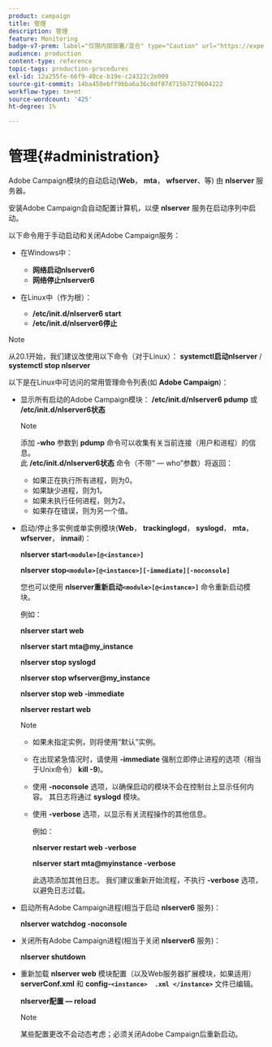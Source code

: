 ```yaml
---
product: campaign
title: 管理
description: 管理
feature: Monitoring
badge-v7-prem: label="仅限内部部署/混合" type="Caution" url="https://experienceleague.adobe.com/docs/campaign-classic/using/installing-campaign-classic/architecture-and-hosting-models/hosting-models-lp/hosting-models.html?lang=zh-Hans" tooltip="仅适用于内部部署和混合部署"
audience: production
content-type: reference
topic-tags: production-procedures
exl-id: 12a255fe-66f9-40ce-b19e-c24322c2e009
source-git-commit: 14ba450ebff9bba6a36c0df07d715b7279604222
workflow-type: tm+mt
source-wordcount: '425'
ht-degree: 1%

---
```


# 管理{#administration}



Adobe Campaign模块的自动启动(**Web**， **mta**， **wfserver**、等) 由 **nlserver** 服务器。

安装Adobe Campaign会自动配置计算机，以便 **nlserver** 服务在启动序列中启动。

以下命令用于手动启动和关闭Adobe Campaign服务：

* 在Windows中：

   * **网络启动nlserver6**
   * **网络停止nlserver6**

* 在Linux中（作为根）：

   * **/etc/init.d/nlserver6 start**
   * **/etc/init.d/nlserver6停止**

>[!NOTE]
>
>从20.1开始，我们建议改使用以下命令（对于Linux）： **systemctl启动nlserver** / **systemctl stop nlserver**

以下是在Linux中可访问的常用管理命令列表(如 **Adobe Campaign**)：

* 显示所有启动的Adobe Campaign模块： **/etc/init.d/nlserver6 pdump** 或 **/etc/init.d/nlserver6状态**

  >[!NOTE]
  >
  >添加 **-who** 参数到 **pdump** 命令可以收集有关当前连接（用户和进程）的信息。\
  >此 **/etc/init.d/nlserver6状态** 命令（不带“ — who”参数）将返回：
  >
  >    * 如果正在执行所有进程，则为0。
  >    * 如果缺少进程，则为1。
  >    * 如果未执行任何进程，则为2。
  >    * 如果存在错误，则为另一个值。
  >

* 启动/停止多实例或单实例模块(**Web**， **trackinglogd**， **syslogd**， **mta**， **wfserver**， **inmail**)：

  **nlserver start`<module>[@<instance>]`**

  **nlserver stop`<module>[@<instance>][-immediate][-noconsole]`**

  您也可以使用 **nlserver重新启动`<module>[@<instance>]`** 命令重新启动模块。

  例如：

  **nlserver start web**

  **nlserver start mta@my_instance**

  **nlserver stop syslogd**

  **nlserver stop wfserver@my_instance**

  **nlserver stop web -immediate**

  **nlserver restart web**

  >[!NOTE]
  >
  >* 如果未指定实例，则将使用“默认”实例。
  >* 在出现紧急情况时，请使用 **-immediate** 强制立即停止进程的选项（相当于Unix命令） **kill -9**)。
  >* 使用 **-noconsole** 选项，以确保启动的模块不会在控制台上显示任何内容。 其日志将通过 **syslogd** 模块。
  >* 使用 **-verbose** 选项，以显示有关流程操作的其他信息。
  >
  >   例如：
  >
  >   **nlserver restart web -verbose**
  >
  >   **nlserver start mta@myinstance -verbose**
  >
  >   此选项添加其他日志。 我们建议重新开始流程，不执行 **-verbose** 选项，以避免日志过载。

* 启动所有Adobe Campaign进程(相当于启动 **nlserver6** 服务)：

  **nlserver watchdog -noconsole**

* 关闭所有Adobe Campaign进程(相当于关闭 **nlserver6** 服务)：

  **nlserver shutdown**

* 重新加载 **nlserver web** 模块配置（以及Web服务器扩展模块，如果适用） **serverConf.xml** 和 **config-`<instance>  .xml </instance>`** 文件已编辑。

  **nlserver配置 — reload**

  >[!NOTE]
  >
  >某些配置更改不会动态考虑；必须关闭Adobe Campaign后重新启动。
